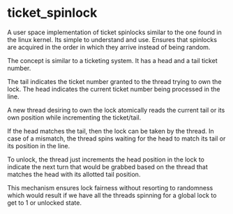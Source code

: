 ticket_spinlock
===============

A user space implementation of ticket spinlocks similar to the one found in the linux kernel. 
Its simple to understand and use. 
Ensures that spinlocks are acquired in the order in which they arrive instead of being random.

The concept is similar to a ticketing system. 
It has a head and a tail ticket number. 

The tail indicates the ticket number granted to the thread trying to own the lock.
The head indicates the current ticket number being processed in the line.

A new thread desiring to own the lock atomically reads the current tail or its own position 
while incrementing the ticket/tail.

If the head matches the tail, then the lock can be taken by the thread.
In case of a mismatch, the thread spins waiting for the head to match its tail or its position in the line.

To unlock, the thread just increments the head position in the lock to indicate the next turn that would be grabbed
based on the thread that matches the head with its allotted tail position.

This mechanism ensures lock fairness without resorting to randomness which would result if we have all the threads spinning for a global lock to get to 1 or unlocked state.
